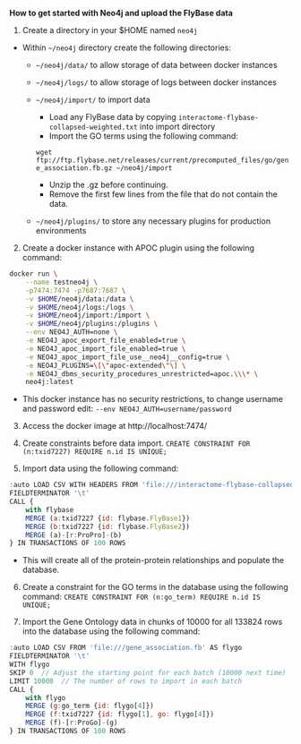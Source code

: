 **How to get started with Neo4j and upload the FlyBase data**
1. Create a directory in your $HOME named `neo4j`
 - Within `~/neo4j` directory create the following directories:
    - `~/neo4j/data/` to allow storage of data between docker instances
    - `~/neo4j/logs/` to allow storage of logs between docker instances
    - `~/neo4j/import/` to import data
        - Load any FlyBase data by copying `interactome-flybase-collapsed-weighted.txt`
        into import directory
        - Import the GO terms using the following command:

        `wget ftp://ftp.flybase.net/releases/current/precomputed_files/go/gene_association.fb.gz ~/neo4j/import`

        - Unzip the .gz before continuing.
        - Remove the first few lines from the file that do not contain the data.
    - `~/neo4j/plugins/` to store any necessary plugins for production environments

2. Create a docker instance with APOC plugin using the following command:
```sh
docker run \
    --name testneo4j \
    -p7474:7474 -p7687:7687 \
    -v $HOME/neo4j/data:/data \
    -v $HOME/neo4j/logs:/logs \
    -v $HOME/neo4j/import:/import \
    -v $HOME/neo4j/plugins:/plugins \
    --env NEO4J_AUTH=none \
    -e NEO4J_apoc_export_file_enabled=true \
    -e NEO4J_apoc_import_file_enabled=true \
    -e NEO4J_apoc_import_file_use__neo4j__config=true \
    -e NEO4J_PLUGINS=\[\"apoc-extended\"\] \
    -e NEO4J_dbms_security_procedures_unrestricted=apoc.\\\* \
    neo4j:latest
```
- This docker instance has no security restrictions, to change username and password edit:
    `--env NEO4J_AUTH=username/password`

3. Access the docker image at http://localhost:7474/

4. Create constraints before data import.
    `CREATE CONSTRAINT FOR (n:txid7227) REQUIRE n.id IS UNIQUE;`

5. Import data using the following command:
```js
:auto LOAD CSV WITH HEADERS FROM 'file:///interactome-flybase-collapsed-weighted.txt' AS flybase
FIELDTERMINATOR '\t'
CALL {
    with flybase
    MERGE (a:txid7227 {id: flybase.FlyBase1})
    MERGE (b:txid7227 {id: flybase.FlyBase2})
    MERGE (a)-[r:ProPro]-(b)
} IN TRANSACTIONS OF 100 ROWS
```
- This will create all of the protein-protein relationships and populate the database.

6. Create a constraint for the GO terms in the database using the following command:
    `CREATE CONSTRAINT FOR (n:go_term) REQUIRE n.id IS UNIQUE;`

7. Import the Gene Ontology data in chunks of 10000 for all 133824 rows into the database using the following command:
```js
:auto LOAD CSV FROM 'file:///gene_association.fb' AS flygo
FIELDTERMINATOR '\t'
WITH flygo
SKIP 0  // Adjust the starting point for each batch (10000 next time)
LIMIT 10000  // The number of rows to import in each batch
CALL {
    with flygo
    MERGE (g:go_term {id: flygo[4]})
    MERGE (f:txid7227 {id: flygo[1], go: flygo[4]})
    MERGE (f)-[r:ProGo]-(g)
} IN TRANSACTIONS OF 100 ROWS
```
